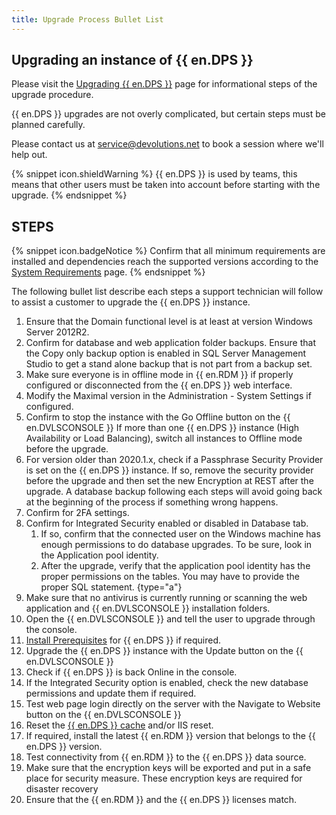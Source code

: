 ```yaml
---
title: Upgrade Process Bullet List
---
```


## Upgrading an instance of {{ en.DPS }}

Please visit the [Upgrading {{ en.DPS }}](/server/installation/upgrade-server/) page for informational steps of the upgrade procedure.

{{ en.DPS }} upgrades are not overly complicated, but certain steps must be planned carefully.

Please contact us at [service@devolutions.net](mailto:service@devolutions.net) to book a session where we'll help out.

{% snippet icon.shieldWarning %}
{{ en.DPS }} is used by teams, this means that other users must be taken into account before starting with the upgrade.
{% endsnippet %}

## STEPS

{% snippet icon.badgeNotice %}
Confirm that all minimum requirements are installed and dependencies reach the supported versions according to the [System Requirements](/server/overview/system-requirements/) page.
{% endsnippet %}

The following bullet list describe each steps a support technician will follow to assist a customer to upgrade the {{ en.DPS }} instance.

1. Ensure that the Domain functional level is at least at version Windows Server 2012R2.
1. Confirm for database and web application folder backups. Ensure that the Copy only backup option is enabled in SQL Server Management Studio to get a stand alone backup that is not part from a backup set.
1. Make sure everyone is in offline mode in {{ en.RDM }} if properly configured or disconnected from the {{ en.DPS }} web interface.
1. Modify the Maximal version in the Administration - System Settings if configured.
1. Confirm to stop the instance with the Go Offline button on the {{ en.DVLSCONSOLE }} If more than one {{ en.DPS }} instance (High Availability or Load Balancing), switch all instances to Offline mode before the upgrade.
1. For version older than 2020.1.x, check if a Passphrase Security Provider is set on the {{ en.DPS }} instance. If so, remove the security provider before the upgrade and then set the new Encryption at REST after the upgrade. A database backup following each steps will avoid going back at the beginning of the process if something wrong happens.
1. Confirm for 2FA settings.
1. Confirm for Integrated Security enabled or disabled in Database tab.
   1. If so, confirm that the connected user on the Windows machine has enough permissions to do database upgrades. To be sure, look in the Application pool identity.
   1. After the upgrade, verify that the application pool identity has the proper permissions on the tables. You may have to provide the proper SQL statement.
   {type="a"}
1. Make sure that no antivirus is currently running or scanning the web application and {{ en.DVLSCONSOLE }} installation folders.
1. Open the {{ en.DVLSCONSOLE }} and tell the user to upgrade through the console.
1. [Install Prerequisites](/server/installation/installing-web-server-prerequisites/) for {{ en.DPS }} if required.
1. Upgrade the {{ en.DPS }} instance with the Update button on the {{ en.DVLSCONSOLE }}
1. Check if {{ en.DPS }} is back Online in the console.
1. If the Integrated Security option is enabled, check the new database permissions and update them if required.
1. Test web page login directly on the server with the Navigate to Website button on the {{ en.DVLSCONSOLE }}
1. Reset the [{{ en.DPS }} cache](/server/web-interface/administration/security-management/reset-server-cache/) and/or IIS reset.
1. If required, install the latest {{ en.RDM }} version that belongs to the {{ en.DPS }} version.
1. Test connectivity from {{ en.RDM }} to the {{ en.DPS }} data source.
1. Make sure that the encryption keys will be exported and put in a safe place for security measure. These encryption keys are required for disaster recovery
1. Ensure that the {{ en.RDM }} and the {{ en.DPS }} licenses match.
